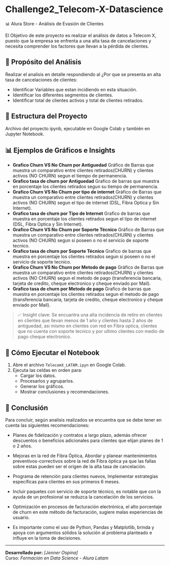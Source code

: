 # Challenge2_Telecom-X-Datascience

📊 Alura Store - Análisis de Evasión de Clientes

El Objetivo de este proyecto es realizar el análisis de datos a Telecom X, puesto que la empresa se enfrenta a una alta tasa de cancelaciones y necesita comprender los factores que llevan a la pérdida de clientes.

## 🎯 Propósito del Análisis

Realizar el analisis en detalle respondiendo al ¿Por que se presenta  an alta tasa de cancelaciones de clientes:
- Identificar Variables que estan incidiendo en esta situación.
- Identificar los diferentes segmentos de clientes.
- Identificar total de clientes activos y total de clientes retirados.

## 📁 Estructura del Proyecto

Archivo del proyecto ipynb, ejecutable en Google Colab y también en Jupyter Notebook.

## 📊 Ejemplos de Gráficos e Insights

- **Grafico Churn VS No Churn por Antiguedad** Gráfico de Barras que muestra un comparativo entre clientes retirados(CHURN) y clientes activos (NO CHURN) segun el tiempo de permanencia.
- **Grafico tasa de churn por Antiguedad** Grafico de barras que muestra en porcentaje los clientes retirados segun su tiempo de permanencia.
- **Grafico Churn VS No Churn por tipo de internet** Gráfico de Barras que muestra un comparativo entre clientes retirados(CHURN) y clientes activos (NO CHURN) segun el tipo de internet (DSL, Fibra Optica y Sin Internet).
- **Grafico tasa de churn por Tipo de Internet** Grafico de barras que muestra en porcentaje los clientes retirados segun el tipo de internet (DSL, Fibra Optica y Sin Internet).
- **Grafico Churn VS No Churn por Soporte Técnico** Gráfico de Barras que muestra un comparativo entre clientes retirados(CHURN) y clientes activos (NO CHURN) segun si poseen o no el servicio de soporte tecnico.
- **Grafico tasa de churn por Soporte Técnico** Grafico de barras que muestra en porcentaje los clientes retirados segun si poseen o no el servicio de soporte tecnico.
- **Grafico Churn VS No Churn por Metodo de pago** Gráfico de Barras que muestra un comparativo entre clientes retirados(CHURN) y clientes activos (NO CHURN) segun el metodo de pago (transferencia bancaria, tarjeta de credito, cheque electronico y cheque enviado por Mail).
- **Grafico tasa de churn por  Metodo de pago** Grafico de barras que muestra en porcentaje los clientes retirados segun el metodo de pago (transferencia bancaria, tarjeta de credito, cheque electronico y cheque enviado por Mail).

> ✅ Insight clave: Se encuantra una alta incidencia de retiro en clientes en clientes que llevan menos de 1 año y clientes hasta 2 años de antiguedad, asi mismo en clientes con red en Fibra optica, clientes que no cuenta con soporte tecnico y por ultimo clientes con medio de pago cheque electronico.

## 🚀 Cómo Ejecutar el Notebook

1. Abre el archivo `TelecomX_LATAM.ipyn` en Google Colab.
2. Ejecuta las celdas en orden para:
   - Cargar los datos.
   - Procesarlos y agruparlos.
   - Generar los gráficos.
   - Mostrar conclusiones y recomendaciones.

## 📌 Conclusión

Para concluir, según analisis realizados se encuentra que se debe tener en cuenta las siguientes recomendaciones:

- Planes de fidelización y contratos a largo plazo, además ofrecer descuentos o beneficios adicionales para clientes que elijan planes de 1 o 2 años.

- Mejoras en la red de Fibra Óptica, Abordar y planear mantenimientos preventivos-correctivos sobre la red de Fibra óptica ya que las fallas sobre estas pueden ser el origen de la alta tasa de cancelación.

- Programa de retención para clientes nuevos, Implementar estrategias específicas para clientes en sus primeros 6 meses.

- Incluir paquetes con servicio de soporte técnico, es notable que con la ayuda de un profesional se reduzca la cancelación de los servicios.

- Optimización en procesos de facturación electrónica, el alto porcentaje de churn en este método de facturación, sugiere malas experiencias de usuario.

- Es importante como el uso de Python, Pandas y Matplotlib, brinda y apoya con argumentos sólidos la solución al problema planteado e influye en la toma de decisiones.

---

**Desarrollado por:** *[Jenner Ospina]*  
Curso: *Formación en Data Science - Alura Latam*
